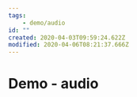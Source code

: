 ```yaml
---
tags:
    - demo/audio
id: ""
created: 2020-04-03T09:59:24.622Z
modified: 2020-04-06T08:21:37.666Z
---
```

# Demo - audio

<!-- @crossnote.audio "autoplay":false,"controls":true,"loop":false,"muted":false,"src":"https://www.tutorialrepublic.com/examples/audio/birds.mp3" -->



